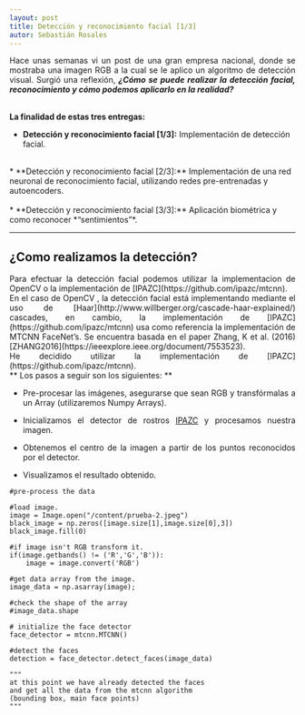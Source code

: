 ```yaml
---
layout: post
title: Detección y reconocimiento facial [1/3]
autor: Sebastián Rosales
---
```


<p align=justify>
    Hace unas semanas vi un post de una gran empresa nacional, donde se mostraba una imagen RGB a la cual se le aplico 
    un algoritmo de detección visual. Surgió una reflexión, <strong><i>¿Cómo se puede realizar la detección facial, reconocimiento y cómo podemos aplicarlo en la realidad?</i></strong>
    <br/>
    <br/>
</p>

**La finalidad de estas tres entregas:**
* **Detección y reconocimiento facial [1/3]:**  Implementación de detección facial.<br/>
<br/>
* **Detección y reconocimiento facial [2/3]:** Implementación de una red neuronal de reconocimiento facial, utilizando redes pre-entrenadas y autoencoders.<br/>
<br/>
* **Detección y reconocimiento facial [3/3]:**  Aplicación biométrica y como reconocer *“sentimientos”*.<br/>

***

## ¿Como realizamos la detección? 

<div style="text-align: justify" markdown="1">Para efectuar la detección facial podemos utilizar la implementacion de OpenCV o la implementación de 
[IPAZC](https://github.com/ipazc/mtcnn).
</div>

<div style="text-align: justify" markdown="1">En el caso de OpenCV , la detección facial está implementando mediante el uso de [Haar](http://www.willberger.org/cascade-haar-explained/) cascades, en cambio, la implementación de [IPAZC](https://github.com/ipazc/mtcnn) usa como referencia la implementación de MTCNN FaceNet’s. Se encuentra basada en el paper Zhang, K et al. (2016) [ZHANG2016](https://ieeexplore.ieee.org/document/7553523).
</div>

<div style="text-align: justify" markdown="1">He decidido utilizar la implementación de [IPAZC](https://github.com/ipazc/mtcnn).
</div>

<div style="text-align: justify" markdown="1"> ** Los pasos a seguir son los siguientes: **

* Pre-procesar las imágenes, asegurarse que sean RGB y transfórmalas a un Array (utilizaremos Numpy Arrays). 

* Inicializamos el detector de rostros [IPAZC](https://github.com/ipazc/mtcnn) y procesamos nuestra imagen.

* Obtenemos el centro de la imagen a partir de los puntos reconocidos por el detector. 

* Visualizamos el resultado obtenido. 

</div>




```
#pre-process the data

#load image.
image = Image.open("/content/prueba-2.jpeg")
black_image = np.zeros([image.size[1],image.size[0],3])
black_image.fill(0)

#if image isn't RGB transform it.
if(image.getbands() != ('R','G','B')):
    image = image.convert('RGB')

#get data array from the image.
image_data = np.asarray(image);

#check the shape of the array
#image_data.shape
```
```
# initialize the face detector
face_detector = mtcnn.MTCNN()

#detect the faces
detection = face_detector.detect_faces(image_data)

"""
at this point we have already detected the faces 
and get all the data from the mtcnn algorithm 
(bounding box, main face points)
"""
```